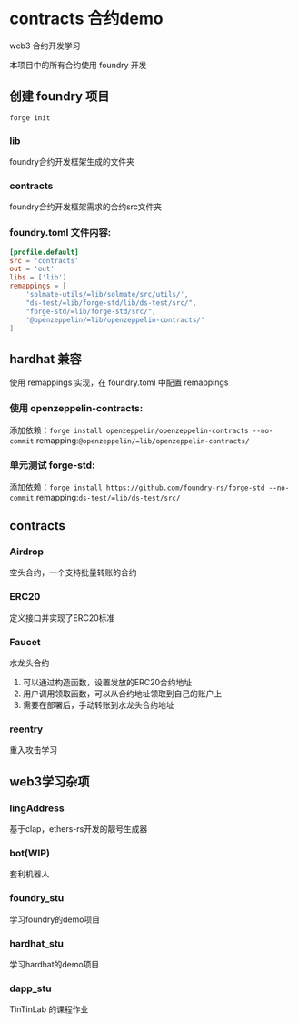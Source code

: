 # contracts 合约demo

web3 合约开发学习

本项目中的所有合约使用 foundry 开发

## 创建 foundry 项目

`forge init`

### lib

foundry合约开发框架生成的文件夹

### contracts

foundry合约开发框架需求的合约src文件夹

### foundry.toml 文件内容:

```toml
[profile.default]
src = 'contracts'
out = 'out'
libs = ['lib']
remappings = [
    'solmate-utils/=lib/solmate/src/utils/',
    "ds-test/=lib/forge-std/lib/ds-test/src/",
    "forge-std/=lib/forge-std/src/",
    '@openzeppelin/=lib/openzeppelin-contracts/'
]
```

## hardhat 兼容

使用 remappings 实现，在 foundry.toml 中配置 remappings

### 使用 openzeppelin-contracts:

添加依赖：`forge install openzeppelin/openzeppelin-contracts --no-commit`
remapping:`@openzeppelin/=lib/openzeppelin-contracts/`

### 单元测试 forge-std:

添加依赖：`forge install https://github.com/foundry-rs/forge-std --no-commit`
remapping:`ds-test/=lib/ds-test/src/`

## contracts

### Airdrop

空头合约，一个支持批量转账的合约

### ERC20

定义接口并实现了ERC20标准

### Faucet

水龙头合约

1. 可以通过构造函数，设置发放的ERC20合约地址
2. 用户调用领取函数，可以从合约地址领取到自己的账户上
3. 需要在部署后，手动转账到水龙头合约地址

### reentry

重入攻击学习

## web3学习杂项

### lingAddress

基于clap，ethers-rs开发的靓号生成器

### bot(WIP)

套利机器人

### foundry_stu

学习foundry的demo项目

### hardhat_stu

学习hardhat的demo项目

### dapp_stu

TinTinLab 的课程作业
